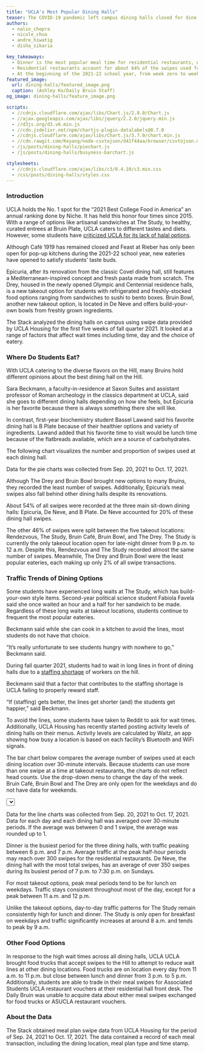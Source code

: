 ```yaml
---
title: "UCLA's Most Popular Dining Halls"
teaser: The COVID-19 pandemic left campus dining halls closed for dine in on the Hill. Now that students have returned to campus, which dining halls have been the most popular among hungry Bruins?
authors:
  - nalin_chopra
  - nicole_chua
  - andre_hiwatig
  - disha_sikaria

key_takeaways:
  - Dinner is the most popular meal time for residential restaurants, whereas lunch is the most popular meal time for quick-service restaurants like The Study at Hedrick and Rendezvous. Traffic generally peaks between 6 p.m. and  7 p.m. for dining halls and between 11 a.m. and 12 p.m. for takeout locations.
  - Residential restaurants account for about 64% of the swipes used for UCLA Housing dining locations at the start of the 2021-22 school year. Quick-service restaurants accounted for the other 36%.
  - At the beginning of the 2021-22 school year, from week zero to week three, De Neve Residential Restaurant, the dining hall with the most swipes, recorded almost 120,000 swipes in 23 days. This accounted for 20% of all swipes during this period. The quick-service restaurant with the most swipes was The Study, which recorded over 117,000 swipes during the same period.
featured_image:
  url: dining-halls/featured_image.png
  caption: (Ashley Ko/Daily Bruin Staff)
og_image: dining-halls/feature_image.png

scripts:
  - //cdnjs.cloudflare.com/ajax/libs/Chart.js/2.8.0/Chart.js
  - //ajax.googleapis.com/ajax/libs/jquery/2.2.0/jquery.min.js
  - //d3js.org/d3.v6.min.js
  - //cdn.jsdelivr.net/npm/chartjs-plugin-datalabels@0.7.0
  - //cdnjs.cloudflare.com/ajax/libs/Chart.js/3.7.0/chart.min.js
  - //cdn.rawgit.com/Keyang/node-csvtojson/d41f44aa/browser/csvtojson.min.js
  - /js/posts/dining-halls/piechart.js
  - /js/posts/dining-halls/busyness-barchart.js

stylesheets:
  - //cdnjs.cloudflare.com/ajax/libs/c3/0.4.10/c3.min.css
  - /css/posts/dining-halls/styles.css
---
```


### Introduction

UCLA holds the No. 1 spot for the “2021 Best College Food in America” an annual ranking done by Niche. It has held this honor four times since 2015. With a range of options like artisanal sandwiches at The Study, to healthy, curated entrees at Bruin Plate, UCLA caters to different tastes and diets. However, some students have [criticized UCLA for its lack of halal options](https://dailybruin.com/2022/01/10/muslim-student-association-pushes-for-adequate-halal-dining-options-on-campus).

Although Café 1919 has remained closed and Feast at Rieber has only been open for pop-up kitchens during the 2021-22 school year, new eateries have opened to satisfy students’ taste buds.

Epicuria, after its renovation from the classic Covel dining hall, still features a Mediterranean-inspired concept and fresh pasta made from scratch. The Drey, housed in the newly opened Olympic and Centennial residence halls, is a new takeout option for students with refrigerated and freshly-stocked food options ranging from sandwiches to sushi to bento boxes. Bruin Bowl, another new takeout option, is located in De Neve and offers build-your-own bowls from freshly grown ingredients.

The Stack analyzed the dining halls on campus using swipe data provided by UCLA Housing for the first five weeks of fall quarter 2021. It looked at a range of factors that affect wait times including time, day and the choice of eatery.

### Where Do Students Eat?

With UCLA catering to the diverse flavors on the Hill, many Bruins hold different opinions about the best dining hall on the Hill.

Sara Beckmann, a faculty-in-residence at Saxon Suites and assistant professor of Roman archeology in the classics department at UCLA, said she goes to different dining halls depending on how she feels, but Epicuria is her favorite because there is always something there she will like.

In contrast, first-year biochemistry student Bassel Lawand said his favorite dining hall is B Plate because of their healthier options and variety of ingredients. Lawand added that his favorite time to visit would be lunch time because of the flatbreads available, which are a source of carbohydrates.

The following chart visualizes the number and proportion of swipes used at each dining hall.

<div class = 'pieCharts'>
<div class = 'pie_chart swipes'><canvas id = 'SwipesPieChart'></canvas></div>
<!-- <div class = 'pie_chart scaled'><canvas id = 'ScaledPieChart'></canvas></div> -->
</div>
<p class = 'caption'>Data for the pie charts was collected from Sep. 20, 2021 to Oct. 17, 2021.</p>

Although The Drey and Bruin Bowl brought new options to many Bruins, they recorded the least number of swipes. Additionally, Epicuria’s meal swipes also fall behind other dining halls despite its renovations.

About 54% of all swipes were recorded at the three main sit-down dining halls: Epicuria, De Neve, and B Plate. De Neve accounted for 20% of these dining hall swipes.

The other 46% of swipes were split between the five takeout locations: Rendezvous, The Study, Bruin Café, Bruin Bowl, and The Drey. The Study is currently the only takeout location open for late-night dinner from 9 p.m. to 12 a.m. Despite this, Rendezvous and The Study recorded almost the same number of swipes. Meanwhile, The Drey and Bruin Bowl were the least popular eateries, each making up only 2% of all swipe transactions.

### Traffic Trends of Dining Options

Some students have experienced long waits at The Study, which has build-your-own style items.
Second-year political science student Fabiola Favela said she once waited an hour and a half for her sandwich to be made. Regardless of these long waits at takeout locations, students continue to frequent the most popular eateries.

Beckmann said while she can cook in a kitchen to avoid the lines, most students do not have that choice.

“It’s really unfortunate to see students hungry with nowhere to go,” Beckmann said.

During fall quarter 2021, students had to wait in long lines in front of dining halls due to a [staffing shortage](https://dailybruin.com/2021/09/24/students-face-long-lines-wait-times-at-dining-halls-amid-staffing-shortage) of workers on the hill.

Beckmann said that a factor that contributes to the staffing shortage is UCLA failing to properly reward staff.

“If (staffing) gets better, the lines get shorter (and) the students get happier,” said Beckmann.

To avoid the lines, some students have taken to Reddit to ask for wait times. Additionally, UCLA Housing has recently started posting activity levels of dining halls on their menus. Activity levels are calculated by Waitz, an app showing how busy a location is based on each facility’s Bluetooth and WiFi signals.

The bar chart below compares the average number of swipes used at each dining location over 30-minute intervals. Because students can use more than one swipe at a time at takeout restaurants, the charts do not reflect head counts. Use the drop-down menu to change the day of the week. Bruin Café, Bruin Bowl and The Drey are only open for the weekdays and do not have data for weekends.

<!-- <select id="Dining-Hall"></select> -->

<select id="Day"></select>

<div class = 'bar_chart'><canvas id = 'barChart'></canvas></div>
<p class = 'caption'>Data for the line charts was collected from Sep. 20, 2021 to Oct. 17, 2021. Data for each day and each dining hall was averaged over 30-minute periods. If the average was between 0 and 1 swipe, the average was rounded up to 1.</p>

Dinner is the busiest period for the three dining halls, with traffic peaking between 6 p.m. and 7 p.m. Average traffic at the peak half-hour periods may reach over 300 swipes for the residential restaurants. De Neve, the dining hall with the most total swipes, has an average of over 350 swipes during its busiest period of 7 p.m. to 7:30 p.m. on Sundays.

For most takeout options, peak meal periods tend to be for lunch on weekdays. Traffic stays consistent throughout most of the day, except for a peak between 11 a.m. and 12 p.m.

Unlike the takeout options, day-to-day traffic patterns for The Study remain consistently high for lunch and dinner. The Study is only open for breakfast on weekdays and traffic significantly increases at around 8 a.m. and tends to peak by 9 a.m.

### Other Food Options

In response to the high wait times across all dining halls, UCLA UCLA brought food trucks that accept swipes to the Hill to attempt to reduce wait lines at other dining locations. Food trucks are on location every day from 11 a.m. to 11 p.m. but close between lunch and dinner from 3 p.m. to 5 p.m. Additionally, students are able to trade in their meal swipes for Associated Students UCLA restaurant vouchers at their residential hall front desk. The Daily Bruin was unable to acquire data about either meal swipes exchanged for food trucks or ASUCLA restaurant vouchers.

### About the Data

The Stack obtained meal plan swipe data from UCLA Housing for the period of Sep. 24, 2021 to Oct. 17, 2021. The data contained a record of each meal transaction, including the dining location, meal plan type and time stamp.

